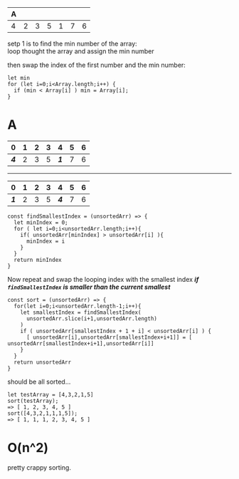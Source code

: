 | A   |     |     |     |     |     |     |
| --- | --- | --- | --- | --- | --- | --- |
| 4   | 2   | 3   | 5   | 1   | 7   | 6   |

setp 1 is to find the min number of the array:  
loop thought the array and assign the min number

then swap the index of the first number and the min number:

```
let min
for (let i=0;i<Array.length;i++) {
  if (min < Array[i] ) min = Array[i];
}
```

# A

| 0       | 1   | 2   | 3   | 4       | 5   | 6   |
| ------- | --- | --- | --- | ------- | --- | --- |
| **_4_** | 2   | 3   | 5   | **_1_** | 7   | 6   |

---

| 0       | 1   | 2   | 3   | 4       | 5   | 6   |
| ------- | --- | --- | --- | ------- | --- | --- |
| **_1_** | 2   | 3   | 5   | **_4_** | 7   | 6   |

```
const findSmallestIndex = (unsortedArr) => {
  let minIndex = 0;
  for ( let i=0;i<unsortedArr.length;i++){
    if( unsortedArr[minIndex] > unsortedArr[i] ){
      minIndex = i
    }
  }
  return minIndex
}
```

Now repeat and swap the looping index with the smallest index _**if `findSmallestIndex` is smaller than the current smallest**_

```
const sort = (unsortedArr) => {
  for(let i=0;i<unsortedArr.length-1;i++){
    let smallestIndex = findSmallestIndex(
      unsortedArr.slice(i+1,unsortedArr.length)
    )
    if ( unsortedArr[smallestIndex + 1 + i] < unsortedArr[i] ) {
      [ unsortedArr[i],unsortedArr[smallestIndex+i+1]] = [ unsortedArr[smallestIndex+i+1],unsortedArr[i]]
    }
  }
  return unsortedArr
}
```
should be all sorted... 
```
let testArray = [4,3,2,1,5]
sort(testArray);
=> [ 1, 2, 3, 4, 5 ]
sort([4,3,2,1,1,1,5]);
=> [ 1, 1, 1, 2, 3, 4, 5 ]
```

# O(n^2)
pretty crappy sorting.